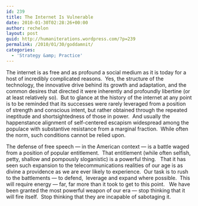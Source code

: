 ```yaml
---
id: 239
title: The Internet Is Vulnerable
date: 2010-01-30T02:28:26+00:00
author: rechelon
layout: post
guid: http://humaniterations.wordpress.com/?p=239
permalink: /2010/01/30/goddamnit/
categories:
  - 'Strategy &amp; Practice'
---
```

The internet is as free and as profound a social medium as it is today for a host of incredibly complicated reasons.  Yes, the structure of the technology, the innovative drive behind its growth and adaptation, and the common desires that directed it were inherently and profoundly libertine (or at least relatively so).  But to glance at the history of the internet at any point is to be reminded that its successes were rarely leveraged from a position of strength and conscious intent, but rather obtained through the repeated ineptitude and shortsightedness of those in power.  And usually the happenstance alignment of self-centered escapism widespread among the populace with substantive resistance from a marginal fraction.  While often the norm, such conditions cannot be relied upon.

The defense of free speech &#8212; in the American context &#8212; is a battle waged from a position of popular entitlement.  That entitlement (while often selfish, petty, shallow and pompously sloganistic) is a powerful thing.   That it has seen such expansion to the telecommunications realities of our age is as divine a providence as we are ever likely to experience.  Our task is to rush to the battlements &#8212; to defend,  leverage and expand where possible.  This will require energy &#8212; far, far more than it took to get to this point.   We have been granted the most powerful weapon of our era &#8212; stop thinking that it will fire itself.  Stop thinking that they are incapable of sabotaging it.